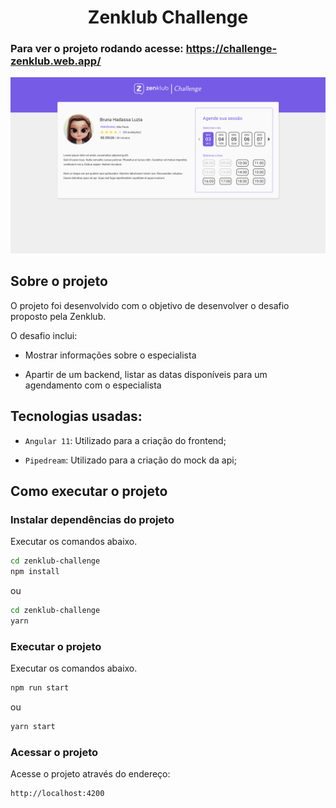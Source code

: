 <h1 align="center">
  Zenklub Challenge
</h1>

### Para ver o projeto rodando acesse: https://challenge-zenklub.web.app/

<img src="src/assets/preview.png" />

## Sobre o projeto

O projeto foi desenvolvido com o objetivo de desenvolver o desafio proposto pela Zenklub.

O desafio inclui:

- Mostrar informações sobre o especialista

- Apartir de um backend, listar as datas disponíveis para um agendamento com o especialista


## Tecnologias usadas:

- `Angular 11`: Utilizado para a criação do frontend;

- `Pipedream`: Utilizado para a criação do mock da api;

## Como executar o projeto

### Instalar dependências do projeto
Executar os comandos abaixo.

```sh
cd zenklub-challenge
npm install
```

ou 

```sh
cd zenklub-challenge
yarn
```

### Executar o projeto
Executar os comandos abaixo.

```sh
npm run start
```
ou
```sh
yarn start
```

### Acessar o projeto
Acesse o projeto através do endereço:
```sh
http://localhost:4200
```
